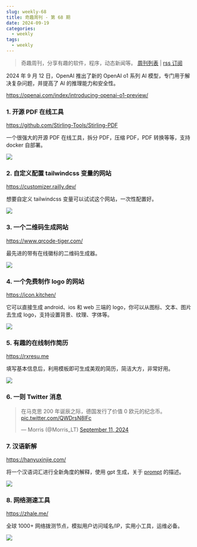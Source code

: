 ```yaml
---
slug: weekly-68
title: 奇趣周刊 - 第 68 期
date: 2024-09-19
categories:
  - weekly
tags:
  - weekly
---
```


> 奇趣周刊，分享有趣的软件，程序，动态新闻等。 [周刊列表](/categories/weekly/) | [rss 订阅](/categories/weekly/index.xml)

2024 年 9 月 12 日，OpenAI 推出了新的 OpenAI o1 系列 AI 模型，专门用于解决复杂问题，并提高了 AI 的推理能力和安全性。

https://openai.com/index/introducing-openai-o1-preview/

### 1. 开源 PDF 在线工具

https://github.com/Stirling-Tools/Stirling-PDF

一个很强大的开源 PDF 在线工具，拆分 PDF，压缩 PDF，PDF 转换等等，支持 docker 自部署。

![](https://imgurl.zishu.me/2024/09/1725788411241.webp)

### 2. 自定义配置 tailwindcss 变量的网站

https://customizer.railly.dev/

想要自定义 tailwindcss 变量可以试试这个网站，一次性配置好。

![](https://imgurl.zishu.me/2024/09/1725862606485.webp)

### 3. 一个二维码生成网站

https://www.qrcode-tiger.com/

最先进的带有在线徽标的二维码生成器。

![](https://imgurl.zishu.me/2024/09/1725948167790.webp)

### 4. 一个免费制作 logo 的网站

https://icon.kitchen/

它可以直接生成 android、ios 和 web 三端的 logo，你可以从图标、文本、图片去生成 logo，支持设置背景、纹理、字体等。

![](https://imgurl.zishu.me/2024/09/1726018963937.webp)

### 5. 有趣的在线制作简历

https://rxresu.me

填写基本信息后，利用模板即可生成美观的简历，简洁大方，非常好用。

![](https://imgurl.zishu.me/2024/09/1726022119578.webp)

### 6. 一则 Twitter 消息

<blockquote class="twitter-tweet" data-media-max-width="560"><p lang="zh" dir="ltr">在马克思 200 年诞辰之际，德国发行了价值 0 欧元的纪念币。 <a href="https://t.co/QWDrsN8lFc">pic.twitter.com/QWDrsN8lFc</a></p>&mdash; Morris (@Morris_LT) <a href="https://twitter.com/Morris_LT/status/1833764435015639435?ref_src=twsrc%5Etfw">September 11, 2024</a></blockquote> <script async src="https://platform.twitter.com/widgets.js" charset="utf-8"></script>

### 7. 汉语新解

https://hanyuxinjie.com/

将一个汉语词汇进行全新角度的解释，使用 gpt 生成，关于 [prompt](https://web.okjike.com/originalPost/66e170618becdf39a1c19761) 的描述。

![](https://imgurl.zishu.me/2024/09/1726206015149.webp)

### 8. 网络测速工具

https://zhale.me/

全球 1000+ 网络拨测节点，模拟用户访问域名/IP，实用小工具，运维必备。

![](https://imgurl.zishu.me/2024/09/1726478473414.webp)
